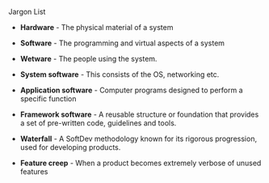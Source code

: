 Jargon List 


- **Hardware** - The physical material of a system

- **Software** - The programming and virtual aspects of a system

- **Wetware** - The people using the system.

- **System software** - This consists of the OS, networking etc.

- **Application software** - Computer programs designed to perform a specific function

- **Framework software** - A reusable structure or foundation that provides a set of pre-written code, guidelines and tools.

- **Waterfall** - A SoftDev methodology known for its rigorous progression, used for developing products.

- **Feature creep** - When a product becomes extremely verbose of unused features 